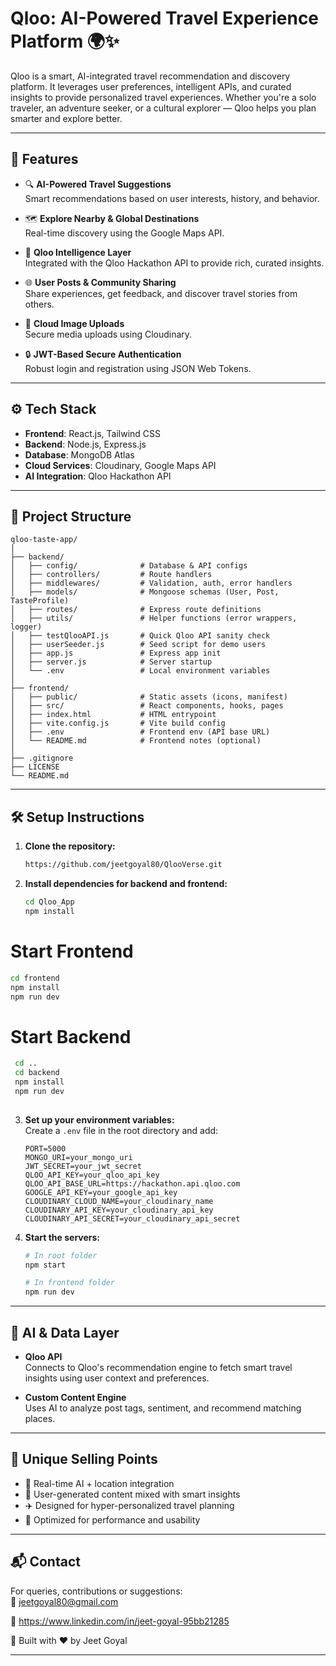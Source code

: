 # Qloo: AI-Powered Travel Experience Platform 🌍✨

Qloo is a smart, AI-integrated travel recommendation and discovery platform. It leverages user preferences, intelligent APIs, and curated insights to provide personalized travel experiences. Whether you're a solo traveler, an adventure seeker, or a cultural explorer — Qloo helps you plan smarter and explore better.

---

## 🚀 Features

- 🔍 **AI-Powered Travel Suggestions**  
  Smart recommendations based on user interests, history, and behavior.

- 🗺️ **Explore Nearby & Global Destinations**  
  Real-time discovery using the Google Maps API.

- 🧠 **Qloo Intelligence Layer**  
  Integrated with the Qloo Hackathon API to provide rich, curated insights.

- 🌐 **User Posts & Community Sharing**  
  Share experiences, get feedback, and discover travel stories from others.

- 📸 **Cloud Image Uploads**  
  Secure media uploads using Cloudinary.

- 🔒 **JWT-Based Secure Authentication**  
  Robust login and registration using JSON Web Tokens.

---

## ⚙️ Tech Stack

- **Frontend**: React.js, Tailwind CSS  
- **Backend**: Node.js, Express.js  
- **Database**: MongoDB Atlas  
- **Cloud Services**: Cloudinary, Google Maps API  
- **AI Integration**: Qloo Hackathon API

---

## 📂 Project Structure

```
qloo-taste-app/
│
├── backend/
│   ├── config/              # Database & API configs
│   ├── controllers/         # Route handlers
│   ├── middlewares/         # Validation, auth, error handlers
│   ├── models/              # Mongoose schemas (User, Post, TasteProfile)
│   ├── routes/              # Express route definitions
│   ├── utils/               # Helper functions (error wrappers, logger)
│   ├── testQlooAPI.js       # Quick Qloo API sanity check
│   ├── userSeeder.js        # Seed script for demo users
│   ├── app.js               # Express app init
│   ├── server.js            # Server startup
│   └── .env                 # Local environment variables
│
├── frontend/
│   ├── public/              # Static assets (icons, manifest)
│   ├── src/                 # React components, hooks, pages
│   ├── index.html           # HTML entrypoint
│   ├── vite.config.js       # Vite build config
│   ├── .env                 # Frontend env (API base URL)
│   └── README.md            # Frontend notes (optional)
│
├── .gitignore
├── LICENSE
└── README.md  
```

---

## 🛠️ Setup Instructions

1. **Clone the repository:**

   ```bash
   https://github.com/jeetgoyal80/QlooVerse.git
   ```

2. **Install dependencies for backend and frontend:**

   ```bash
   cd Qloo_App
   npm install

   ```
  # Start Frontend
  
   ```bash
   cd frontend
   npm install
   npm run dev
   
   ```
  

   # Start Backend
   
  ```bash
   cd ..
   cd backend
   npm install
   npm run dev
   
   ```

   

3. **Set up your environment variables:**  
   Create a `.env` file in the root directory and add:

   ```env
   PORT=5000
   MONGO_URI=your_mongo_uri
   JWT_SECRET=your_jwt_secret
   QLOO_API_KEY=your_qloo_api_key
   QLOO_API_BASE_URL=https://hackathon.api.qloo.com
   GOOGLE_API_KEY=your_google_api_key
   CLOUDINARY_CLOUD_NAME=your_cloudinary_name
   CLOUDINARY_API_KEY=your_cloudinary_api_key
   CLOUDINARY_API_SECRET=your_cloudinary_api_secret
   ```

4. **Start the servers:**

   ```bash
   # In root folder
   npm start

   # In frontend folder
   npm run dev
   ```

---

## 🧠 AI & Data Layer

- **Qloo API**  
  Connects to Qloo's recommendation engine to fetch smart travel insights using user context and preferences.

- **Custom Content Engine**  
  Uses AI to analyze post tags, sentiment, and recommend matching places.

---

## 🌟 Unique Selling Points

- 🔗 Real-time AI + location integration  
- 🧳 User-generated content mixed with smart insights  
- ✈️ Designed for hyper-personalized travel planning  
- 🎯 Optimized for performance and usability  

---

## 📬 Contact

For queries, contributions or suggestions:  
📧 jeetgoyal80@gmail.com  

🔗 https://www.linkedin.com/in/jeet-goyal-95bb21285

🔧 Built with ❤️ by Jeet Goyal

---



